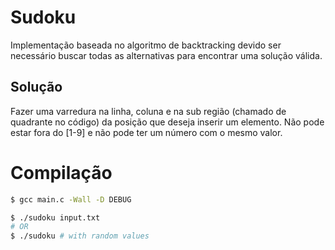 # Sudoku

Implementação baseada no algoritmo de backtracking devido ser necessário buscar todas as alternativas para encontrar uma solução válida.

## Solução

Fazer uma varredura na linha, coluna e na sub região (chamado de quadrante no código) da posição que deseja inserir um elemento. Não pode estar fora do [1-9] e não pode ter um número com o mesmo valor.

# Compilação

```sh
$ gcc main.c -Wall -D DEBUG
```

```sh
$ ./sudoku input.txt
# OR
$ ./sudoku # with random values
```